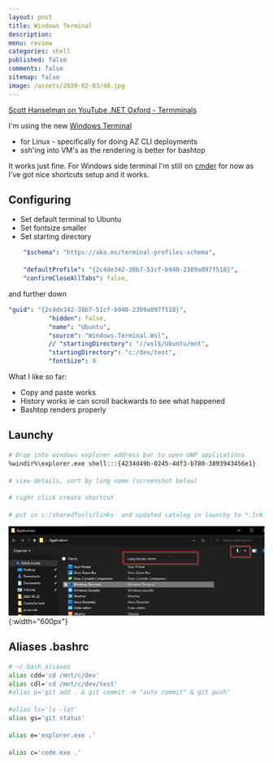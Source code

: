 ```yaml
---
layout: post
title: Windows Terminal 
description: 
menu: review
categories: shell 
published: false 
comments: false     
sitemap: false
image: /assets/2020-02-03/40.jpg
---
```


<!-- ![alt text](/assets/2020-02-03/41.jpg "Choosing an image"){:width="600px"} -->

[Scott Hanselman on YouTube .NET Oxford - Termminals](https://www.youtube.com/watch?v=B4VYjxzx2us&feature=emb_logo)

I'm using the new [Windows Terminal](https://github.com/microsoft/terminal)

- for Linux - specifically for doing AZ CLI deployments
- ssh'ing into VM's as the rendering is better for bashtop

It works just fine. For Windows side terminal I'm still on [cmder](https://cmder.net/) for now as I've got nice shortcuts setup and it works.

## Configuring

- Set default terminal to Ubuntu
- Set fontsize smaller
- Set starting directory 


```yml
    "$schema": "https://aka.ms/terminal-profiles-schema",

    "defaultProfile": "{2c4de342-38b7-51cf-b940-2309a097f518}",
    "confirmCloseAllTabs": false,
```

 and further down

 ```yml
 "guid": "{2c4de342-38b7-51cf-b940-2309a097f518}",
            "hidden": false,
            "name": "Ubuntu",
            "source": "Windows.Terminal.Wsl",
            // "startingDirectory": "//wsl$/Ubuntu/mnt",
            "startingDirectory": "c:/dev/test",
            "fontSize": 9
 ```

 What I like so far:

- Copy and paste works
- History works ie can scroll backwards to see what happened
- Bashtop renders properly

## Launchy

```bash
# Drop into windows explorer address bar to open UWP applications
%windir%\explorer.exe shell:::{4234d49b-0245-4df3-b780-3893943456e1} 

# view details, sort by long name (screenshot below)

# right click create shortcut

# put in c:/sharedTools/links  and updated catalog in launchy to *.lnk
```

![alt text](/assets/2020-09-13/uwp-apps.jpg "Finding UWP apps"){:width="600px"}

## Aliases .bashrc

```bash
# ~/.bash_aliases
alias cdd='cd /mnt/c/dev'
alias cdl='cd /mnt/c/dev/test'
#alias p='git add . & git commit -m "auto commit" & git push'

#alias ls='ls -lat'
alias gs='git status'

alias e='explorer.exe .'

alias c='code.exe .'
```

